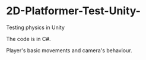 # 2D-Platformer-Test-Unity-
Testing physics in Unity 

The code is in C#.

Player's basic movements and camera's behaviour. 

